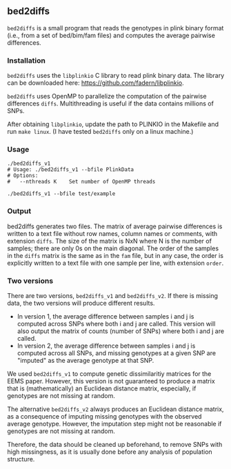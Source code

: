 ## bed2diffs

`bed2diffs` is a small program that reads the genotypes in plink binary format (i.e., from a set of bed/bim/fam files) and computes the average pairwise differences.

### Installation

`bed2diffs` uses the `libplinkio` C library to read plink binary data. The library can be downloaded here: https://github.com/fadern/libplinkio.

`bed2diffs` uses OpenMP to parallelize the computation of the pairwise differences `diffs`. Multithreading is useful if the data contains millions of SNPs.

After obtaining `libplinkio`, update the path to PLINKIO in the Makefile and run `make linux`. (I have tested `bed2diffs` only on a linux machine.)

### Usage

```
./bed2diffs_v1
# Usage: ./bed2diffs_v1 --bfile PlinkData 
# Options:
#   --nthreads K	Set number of OpenMP threads

./bed2diffs_v1 --bfile test/example
```

### Output

bed2diffs generates two files. The matrix of average pairwise differences is written to a text file without row names, column names or comments, with extension `diffs`. The size of the matrix is NxN where N is the number of samples; there are only 0s on the main diagonal. The order of the samples in the `diffs` matrix is the same as in the `fam` file, but in any case, the order is explicitly written to a text file with one sample per line, with extension `order`.


### Two versions

There are two versions, `bed2diffs_v1` and `bed2diffs_v2`. If there is missing data, the two versions will produce different results.

* In version 1, the average difference between samples i and j is computed across SNPs where both i and j are called. This version will also output the matrix of counts (number of SNPs) where both i and j are called.
* In version 2, the average difference between samples i and j is computed across all SNPs, and missing genotypes at a given SNP are "imputed" as the average genotype at that SNP.

We used `bed2diffs_v1` to compute genetic dissimilaritiy matrices for the EEMS paper. However, this version is not guaranteed to produce a matrix that is (mathematically) an Euclidean distance matrix, especially, if genotypes are not missing at random.

The alternative `bed2diffs_v2` always produces an Euclidean distance matrix, as a consequence of imputing missing genotypes with the observed average genotype. However, the imputation step might not be reasonable if genotypes are not missing at random.

Therefore, the data should be cleaned up beforehand, to remove SNPs with high missingness, as it is usually done before any analysis of population structure.
